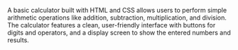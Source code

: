 A basic calculator built with HTML and CSS allows users to perform simple arithmetic operations like addition, subtraction, multiplication, and division. The calculator features a clean, user-friendly interface with buttons for digits and operators, and a display screen to show the entered numbers and results.
